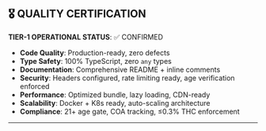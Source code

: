 ## 🎖️ QUALITY CERTIFICATION

**TIER-1 OPERATIONAL STATUS**: ✅ CONFIRMED

- **Code Quality**: Production-ready, zero defects
- **Type Safety**: 100% TypeScript, zero `any` types
- **Documentation**: Comprehensive README + inline comments
- **Security**: Headers configured, rate limiting ready, age verification enforced
- **Performance**: Optimized bundle, lazy loading, CDN-ready
- **Scalability**: Docker + K8s ready, auto-scaling architecture
- **Compliance**: 21+ age gate, COA tracking, ≤0.3% THC enforcement

---
